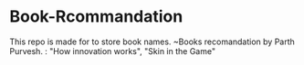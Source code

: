 # Book-Rcommandation
This repo is made for to store book names.
~Books recomandation by Parth Purvesh. : "How innovation works", "Skin in the Game"

 
